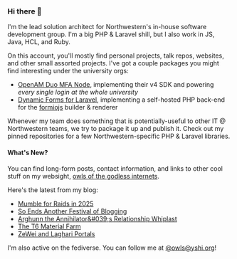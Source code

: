 ### Hi there 👋
I'm the lead solution architect for Northwestern's in-house software development group. I'm a big PHP & Laravel shill, but I also work in JS, Java, HCL, and Ruby.

On this account, you'll mostly find personal projects, talk repos, websites, and other small assorted projects. I've got a couple packages you might find interesting under the university orgs:

- [OpenAM Duo MFA Node](https://github.com/NUIT-ISO/duo-universal-prompt-auth-node), implementing their v4 SDK and powering *every single login at the whole university*
- [Dynamic Forms for Laravel](https://github.com/NIT-Administrative-Systems/dynamic-forms), implementing a self-hosted PHP back-end for the [formiojs](https://github.com/formio/formio.js/) builder & renderer

Whenever my team does something that is potentially-useful to other IT @ Northwestern teams, we try to package it up and publish it. Check out my pinned repositories for a few Northwestern-specific PHP & Laravel libraries.

#### What's New?
You can find long-form posts, contact information, and links to other cool stuff on my websight, [owls of the godless internets](https://godless-internets.org).

Here's the latest from my blog:

<!-- BLOG-POST-LIST:START -->
- [Mumble for Raids in 2025](https://godless-internets.org/2025/09/05/mumble-for-raids-in-2025)
- [So Ends Another Festival of Blogging](https://godless-internets.org/2025/08/31/so-ends-another-festival-of-blogging)
- [Arghunn the Annihilator&amp;#039;s Relationship Whiplast](https://godless-internets.org/2025/08/30/arghunn-the-annihilators-relationship-whiplast)
- [The T6 Material Farm](https://godless-internets.org/2025/08/29/the-t6-material-farm)
- [ZeWei and Laghari Portals](https://godless-internets.org/2025/08/28/zewei-and-laghari-portals)
<!-- BLOG-POST-LIST:END -->

I'm also active on the fediverse. You can follow me at [@owls@yshi.org](https://mastodon.yshi.org/@owls)!
